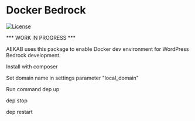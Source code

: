 # Docker Bedrock
[![License](https://img.shields.io/badge/license-MIT-blue.svg)](https://packagist.org/packages/ekandreas/bladerunner)

*** WORK IN PROGRESS ***

AEKAB uses this package to enable Docker dev environment for WordPress Bedrock development.

Install with composer

Set domain name in settings parameter "local_domain"

Run command dep up

dep stop

dep restart
